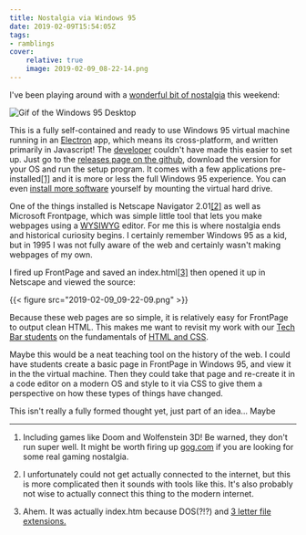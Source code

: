 ```yaml
---
title: Nostalgia via Windows 95
date: 2019-02-09T15:54:05Z
tags:
- ramblings
cover:
    relative: true
    image: 2019-02-09_08-22-14.png
---
```



I've been playing around with a [wonderful bit of nostalgia](https://github.com/felixrieseberg/windows95) this weekend:

![Gif of the Windows 95 Desktop](https://i.imgur.com/zU2gOdk.gif)

This is a fully self-contained and ready to use Windows 95 virtual machine running in an [Electron](https://electronjs.org/) app, which means its cross-platform, and written primarily in Javascript! The [developer](https://github.com/felixrieseberg) couldn't have made this easier to set up. Just go to the [releases page on the github](https://github.com/felixrieseberg/windows95/releases), download the version for your OS and run the setup program. It comes with a few applications pre-installed[[1]](#fn1) and it is more or less the full Windows 95 experience. You can even [install more software](https://github.com/felixrieseberg/windows95/blob/master/HELP.md#i-want-to-install-additional-apps-or-games) yourself by mounting the virtual hard drive.

One of the things installed is Netscape Navigator 2.01[[2]](#fn1) as well as Microsoft Frontpage, which was simple little tool that lets you make webpages using a [WYSIWYG](https://en.wikipedia.org/wiki/WYSIWYG) editor. For me this is where nostalgia ends and historical curiosity begins. I certainly remember Windows 95 as a kid, but in 1995 I was not fully aware of the web and certainly wasn't making webpages of my own.

I fired up FrontPage and saved an index.html[[3]](#fn3) then opened it up in Netscape and viewed the source:

{{< figure src="2019-02-09_09-22-09.png" >}}

Because these web pages are so simple, it is relatively easy for FrontPage to output clean HTML. This makes me want to revisit my work with our [Tech Bar students](techbar.knight.domains) on the fundamentals of [HTML and CSS](https://jadin.me/the-fastest-path-to-a-single-page-website/).

Maybe this would be a neat teaching tool on the history of the web. I could have students create a basic page in FrontPage in Windows 95, and view it in the the virtual machine. Then they could take that page and re-create it in a code editor on a modern OS and style to it via CSS to give them a perspective on how these types of things have changed.

This isn't really a fully formed thought yet, just part of an idea... Maybe

<hr class="footnotes-sep">
<section class="footnotes">
<ol class="fn-style">
    <li id="fn1" class="footnote-item">
        <p>Including games like Doom and Wolfenstein 3D! Be warned, they don't run super well. It might be worth firing up <a href="https://www.gog.com/">gog.com</a> if you are looking for some real gaming nostalgia.</p>
    </li>
    <li id="fn2" class="footnote-item">
        <p>I unfortunately could not get actually connected to the internet, but this is more complicated then it sounds with tools like this. It's also probably not wise to actually connect this thing to the modern internet.</p>
    </li>
    <li id="fn3" class="footnote-item">
        <p>Ahem. It was actually index.htm because DOS(?!?) and <a href="https://en.wikipedia.org/wiki/8.3_filename">3 letter file extensions.</a></p>
    </li>
</ol>
</section>
